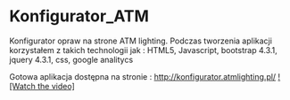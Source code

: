 # Konfigurator_ATM
Konfigurator opraw na strone ATM lighting.
Podczas tworzenia aplikacji korzystałem z takich technologii jak : HTML5, Javascript, bootstrap 4.3.1, jquery 4.3.1, css, google analitycs

Gotowa aplikacja dostępna na stronie : http://konfigurator.atmlighting.pl/
[![Watch the video]](https://www.youtube.com/watch?v=fHdU-HhK8jY)
